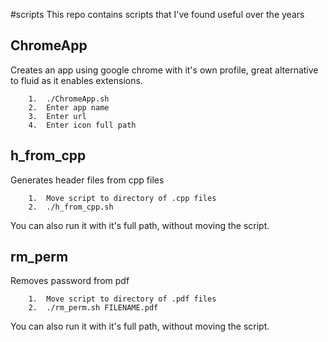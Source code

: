 #scripts
This repo contains scripts that I've found useful over the years

## ChromeApp
Creates an app using google chrome with it's own profile, great alternative to fluid as it enables extensions.
``` 
    1.  ./ChromeApp.sh
    2.  Enter app name
    3.  Enter url
    4.  Enter icon full path
```

## h_from_cpp
Generates header files from cpp files
```
    1.  Move script to directory of .cpp files
    2.  ./h_from_cpp.sh
```
You can also run it with it's full path, without moving the script.

## rm_perm
Removes password from pdf
```
    1.  Move script to directory of .pdf files
    2.  ./rm_perm.sh FILENAME.pdf
```
You can also run it with it's full path, without moving the script.

